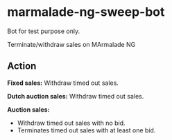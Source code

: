# marmalade-ng-sweep-bot

Bot for test purpose only.

Terminate/withdraw sales on MArmalade NG

## Action

**Fixed sales:** Withdraw timed out sales.

**Dutch auction sales:** Withdraw timed out sales.

**Auction sales:**
- Withdraw timed out sales with no bid.
- Terminates timed out sales with at least one bid. 
